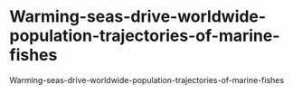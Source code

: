 # Warming-seas-drive-worldwide-population-trajectories-of-marine-fishes
Warming-seas-drive-worldwide-population-trajectories-of-marine-fishes
